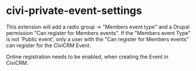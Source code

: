 civi-private-event-settings
===========================

This extension will add a radio group -> "Members event type" and a Drupal permission "Can register for Members events". If the "Members event Type" is not 'Public event', only a user with the "Can register for Members events" can register for the CiviCRM Event.

Online registration needs to be enabled, when creating the Event in CiviCRM.
